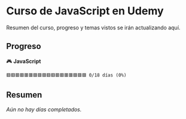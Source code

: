 # Curso de JavaScript en Udemy

Resumen del curso, progreso y temas vistos se irán actualizando aquí.


## Progreso

🎮 **JavaScript**
```
🟥🟥🟥🟥🟥🟥🟥🟥🟥🟥🟥🟥🟥🟥🟥🟥🟥🟥 0/18 días (0%)
```

## Resumen

*Aún no hay días completados.*

